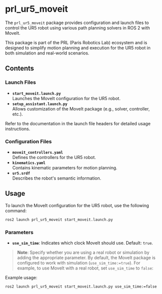 # prl_ur5_moveit

The `prl_ur5_moveit` package provides configuration and launch files to control the UR5 robot using various path planning solvers in ROS 2 with MoveIt.

This package is part of the PRL (Paris Robotics Lab) ecosystem and is designed to simplify motion planning and execution for the UR5 robot in both simulation and real-world scenarios.

## Contents

### Launch Files
- **`start_moveit.launch.py`**  
    Launches the MoveIt configuration for the UR5 robot.
- **`setup_assistant.launch.py`**  
    Allows customization of the MoveIt package (e.g., solver, controller, etc.).

Refer to the documentation in the launch file headers for detailed usage instructions.

### Configuration Files
- **`moveit_controllers.yaml`**  
    Defines the controllers for the UR5 robot.
- **`kinematics.yaml`**  
    Contains kinematic parameters for motion planning.
- **`ur5.srdf`**  
    Describes the robot's semantic information.

## Usage

To launch the MoveIt configuration for the UR5 robot, use the following command:

```bash
ros2 launch prl_ur5_moveit start_moveit.launch.py
```

### Parameters
- **`use_sim_time`**: Indicates which clock MoveIt should use. Default: `true`.

> **Note**: Specify whether you are using a real robot or simulation by adding the appropriate parameter. By default, the MoveIt package is configured to work with simulation (`use_sim_time:=true`). For example, to use MoveIt with a real robot, set `use_sim_time` to `false`:

Example usage:

```bash
ros2 launch prl_ur5_moveit start_moveit.launch.py use_sim_time:=false
```